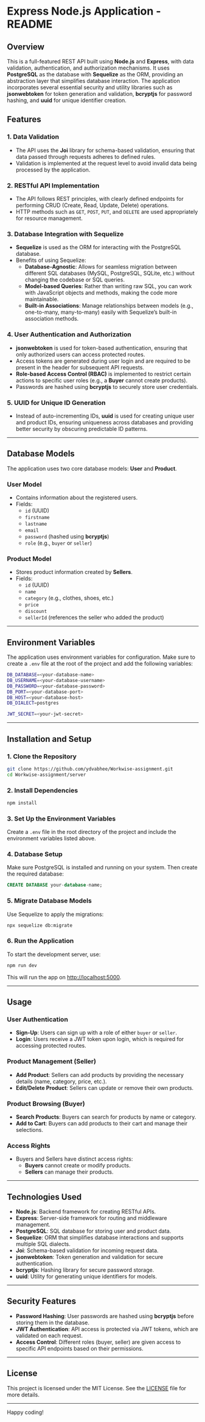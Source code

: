 # Express Node.js Application - README

## Overview

This is a full-featured REST API built using **Node.js** and **Express**, with data validation, authentication, and authorization mechanisms. It uses **PostgreSQL** as the database with **Sequelize** as the ORM, providing an abstraction layer that simplifies database interaction. The application incorporates several essential security and utility libraries such as **jsonwebtoken** for token generation and validation, **bcryptjs** for password hashing, and **uuid** for unique identifier creation.

## Features

### 1. **Data Validation**
   - The API uses the **Joi** library for schema-based validation, ensuring that data passed through requests adheres to defined rules.
   - Validation is implemented at the request level to avoid invalid data being processed by the application.

### 2. **RESTful API Implementation**
   - The API follows REST principles, with clearly defined endpoints for performing CRUD (Create, Read, Update, Delete) operations.
   - HTTP methods such as `GET`, `POST`, `PUT`, and `DELETE` are used appropriately for resource management.

### 3. **Database Integration with Sequelize**
   - **Sequelize** is used as the ORM for interacting with the PostgreSQL database.
   - Benefits of using Sequelize:
     - **Database-Agnostic**: Allows for seamless migration between different SQL databases (MySQL, PostgreSQL, SQLite, etc.) without changing the codebase or SQL queries.
     - **Model-based Queries**: Rather than writing raw SQL, you can work with JavaScript objects and methods, making the code more maintainable.
     - **Built-in Associations**: Manage relationships between models (e.g., one-to-many, many-to-many) easily with Sequelize’s built-in association methods.

### 4. **User Authentication and Authorization**
   - **jsonwebtoken** is used for token-based authentication, ensuring that only authorized users can access protected routes.
   - Access tokens are generated during user login and are required to be present in the header for subsequent API requests.
   - **Role-based Access Control (RBAC)** is implemented to restrict certain actions to specific user roles (e.g., a **Buyer** cannot create products).
   - Passwords are hashed using **bcryptjs** to securely store user credentials.

### 5. **UUID for Unique ID Generation**
   - Instead of auto-incrementing IDs, **uuid** is used for creating unique user and product IDs, ensuring uniqueness across databases and providing better security by obscuring predictable ID patterns.

---

## Database Models

The application uses two core database models: **User** and **Product**.

### **User Model**
   - Contains information about the registered users.
   - Fields:
     - `id` (UUID)
     - `firstname`
     - `lastname`
     - `email`
     - `password` (hashed using **bcryptjs**)
     - `role` (e.g., `buyer` or `seller`)

### **Product Model**
   - Stores product information created by **Sellers**.
   - Fields:
     - `id` (UUID)
     - `name`
     - `category` (e.g., clothes, shoes, etc.)
     - `price`
     - `discount`
     - `sellerId` (references the seller who added the product)

---

## Environment Variables

The application uses environment variables for configuration. Make sure to create a `.env` file at the root of the project and add the following variables:

```bash
DB_DATABASE=<your-database-name>
DB_USERNAME=<your-database-username>
DB_PASSWORD=<your-database-password>
DB_PORT=<your-database-port>
DB_HOST=<your-database-host>
DB_DIALECT=postgres

JWT_SECRET=<your-jwt-secret>
```

---

## Installation and Setup

### 1. Clone the Repository
```bash
git clone https://github.com/ydvabhee/Workwise-assignment.git
cd Workwise-assignment/server
```

### 2. Install Dependencies
```bash
npm install
```

### 3. Set Up the Environment Variables

Create a `.env` file in the root directory of the project and include the environment variables listed above.

### 4. Database Setup

Make sure PostgreSQL is installed and running on your system. Then create the required database:

```sql
CREATE DATABASE your-database-name;
```

### 5. Migrate Database Models

Use Sequelize to apply the migrations:

```bash
npx sequelize db:migrate
```

### 6. Run the Application

To start the development server, use:

```bash
npm run dev
```

This will run the app on [http://localhost:5000](http://localhost:5000).

---

## Usage

### **User Authentication**
- **Sign-Up**: Users can sign up with a role of either `buyer` or `seller`.
- **Login**: Users receive a JWT token upon login, which is required for accessing protected routes.

### **Product Management (Seller)**
- **Add Product**: Sellers can add products by providing the necessary details (name, category, price, etc.).
- **Edit/Delete Product**: Sellers can update or remove their own products.

### **Product Browsing (Buyer)**
- **Search Products**: Buyers can search for products by name or category.
- **Add to Cart**: Buyers can add products to their cart and manage their selections.

### **Access Rights**
- Buyers and Sellers have distinct access rights:
  - **Buyers** cannot create or modify products.
  - **Sellers** can manage their products.

---

## Technologies Used

- **Node.js**: Backend framework for creating RESTful APIs.
- **Express**: Server-side framework for routing and middleware management.
- **PostgreSQL**: SQL database for storing user and product data.
- **Sequelize**: ORM that simplifies database interactions and supports multiple SQL dialects.
- **Joi**: Schema-based validation for incoming request data.
- **jsonwebtoken**: Token generation and validation for secure authentication.
- **bcryptjs**: Hashing library for secure password storage.
- **uuid**: Utility for generating unique identifiers for models.

---

## Security Features

- **Password Hashing**: User passwords are hashed using **bcryptjs** before storing them in the database.
- **JWT Authentication**: API access is protected via JWT tokens, which are validated on each request.
- **Access Control**: Different roles (buyer, seller) are given access to specific API endpoints based on their permissions.

---

## License

This project is licensed under the MIT License. See the [LICENSE](./LICENSE) file for more details.

---

Happy coding!